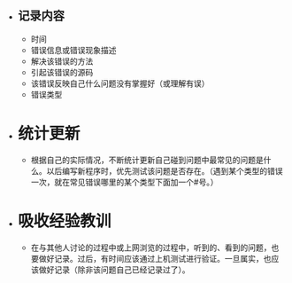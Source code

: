 * ## 记录内容

  * 时间
  * 错误信息或错误现象描述
  * 解决该错误的方法
  * 引起该错误的源码
  * 该错误反映自己什么问题没有掌握好（或理解有误）
  * 错误类型

* # 统计更新

  * 根据自己的实际情况，不断统计更新自己碰到问题中最常见的问题是什么。以后编写新程序时，优先测试该问题是否存在。（遇到某个类型的错误一次，就在常见错误哪里的某个类型下面加一个#号。）

* # 吸收经验教训

  * 在与其他人讨论的过程中或上网浏览的过程中，听到的、看到的问题，也要做好记录。过后，有时间应该通过上机测试进行验证。一旦属实，也应该做好记录（除非该问题自己已经记录过了）。 